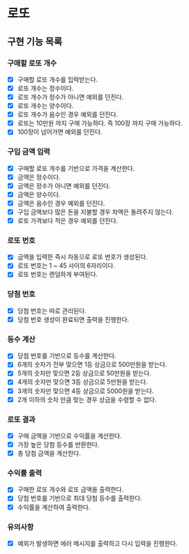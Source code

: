 # 로또

## 구현 기능 목록

### 구매할 로또 개수
 * [x] 구매할 로또 개수를 입력받는다.
 * [x] 로또 개수는 정수이다. 
 * [x] 로또 개수가 정수가 아니면 예외를 던진다.
 * [x] 로또 개수는 양수이다.
 * [x] 로또 개수가 음수인 경우 예외를 던진다.
 * [x] 로또는 10만원 까지 구매 가능하다. 즉 100장 까지 구매 가능하다.
 * [x] 100장이 넘어가면 예외를 던진다.

### 구입 금액 입력
 * [x] 구매할 로또 개수를 기반으로 가격을 계산한다.
 * [x] 금액은 정수이다.
 * [x] 금액은 정수가 아니면 예외를 던진다.
 * [x] 금액은 양수이다.
 * [x] 금액은 음수인 경우 예외를 던진다.
 * [x] 구입 금액보다 많은 돈을 지불할 경우 차액은 돌려주지 않는다.
 * [x] 로또 가격보다 적은 경우 예외를 던진다.

### 로또 번호
 * [x] 금액을 입력한 즉시 자동으로 로또 번호가 생성된다.
 * [x] 로또 번호는 1 ~ 45 사이의 6자리이다.
 * [x] 로또 번호는 랜덤하게 부여된다.

### 당첨 번호
 * [x] 당첨 번호는 따로 관리된다.
 * [x] 당첨 번호 생성이 완료되면 출력을 진행한다.

### 등수 계산
 * [x] 당첨 번호를 기반으로 등수를 계산한다.
 * [x] 6개의 숫자가 전부 맞으면 1등 상금으로 500만원을 받는다.
 * [x] 5개의 숫자만 맞으면 2등 상금으로 50만원을 받는다.
 * [x] 4개의 숫자만 맞으면 3등 상금으로 5만원을 받는다.
 * [x] 3개의 숫자만 맞으면 4등 상금으로 5000원을 받는다.
 * [x] 2개 이하의 숫자 만큼 맞는 경우 상금을 수령할 수 없다.
 
### 로또 결과
 * [x] 구매 금액을 기반으로 수익률을 계산한다.
 * [x] 가장 높은 당첨 등수를 반환한다.
 * [x] 총 당첨 금액을 계산한다.

### 수익률 출력
 * [x] 구매한 로또 개수와 로또 금액을 출력한다.
 * [x] 당첨 번호를 기반으로 최대 당첨 등수를 출력한다.
 * [x] 수익률을 계산하여 출력한다.

### 유의사항
 * [x] 예외가 발생하면 에러 메시지를 출력하고 다시 입력을 진행한다.